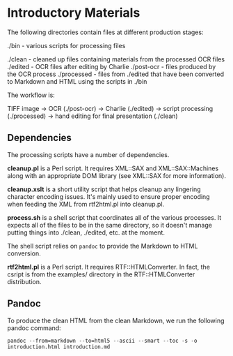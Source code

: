 # Introductory Materials

The following directories contain files at different production stages:

./bin - various scripts for processing files

./clean - cleaned up files containing materials from the processed OCR files
./edited - OCR files after editing by Charlie
./post-ocr - files produced by the OCR process
./processed - files from ./edited that have been converted to Markdown and HTML using the scripts in ./bin

The workflow is:

TIFF image -> OCR (./post-ocr) -> Charlie (./edited) -> script processing (./processed) -> hand editing for final presentation (./clean)

## Dependencies

The processing scripts have a number of dependencies.

**cleanup.pl** is a Perl script. It requires XML::SAX and XML::SAX::Machines
along with an appropriate DOM library (see XML::SAX for more information).

**cleanup.xslt** is a short utility script that helps cleanup any lingering
character encoding issues. It's mainly used to ensure proper encoding when
feeding the XML from rtf2html.pl into cleanup.pl.

**process.sh** is a shell script that coordinates all of the various processes. It expects all of the files to be in the same directory, so it doesn't manage putting things into ./clean, ./edited, etc. at the moment.

The shell script relies on `pandoc` to provide the Markdown to HTML conversion.

**rtf2html.pl** is a Perl script. It requires RTF::HTMLConverter. In fact, the csript is from the examples/ directory in the RTF::HTMLConverter distribution.

## Pandoc

To produce the clean HTML from the clean Markdown, we run the following pandoc command:

    pandoc --from=markdown --to=html5 --ascii --smart --toc -s -o introduction.html introduction.md
